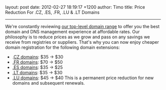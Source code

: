 layout: post
date: 2012-02-27 18:19:17 +1200
author: Timo
title: Price Reduction For .CZ, .ES, .FR, .LU & .LT Domains


----

We're constantly reviewing [our top-level domain range](https://iwantmyname.com/domains/domain-name-registration-list-of-extensions) to offer you the best domain and DNS management experience at affordable rates. Our philosophy is to reduce prices as we grow and pass on any savings we receive from registries or suppliers. That's why you can now enjoy cheaper domain registration for the following domain extensions:


*   .[CZ domains](https://iwantmyname.com/domains/cz-czech-domain-name-registration-for-czech-republic): $35 → $30
*   [.FR domains](https://iwantmyname.com/domains/fr-french-domain-name-registration-for-france): $70 → $50
*   [.ES domains](https://iwantmyname.com/domains/es-spanish-domain-name-registration-for-spain): $35 → $25
*   [.LT domains](https://iwantmyname.com/domains/lt-lithuanian-domain-name-registration-for-lithuania): $35 → $30
*   [.LU domains](https://iwantmyname.com/domains/lu-luxembourgian-domain-name-registration-for-luxembourg): $45 → $40
This is a permanent price reduction for new domains and subsequent renewals.
